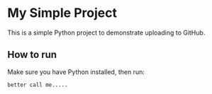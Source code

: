 # My Simple Project

This is a simple Python project to demonstrate uploading to GitHub.

## How to run

Make sure you have Python installed, then run:

```bash
better call me.....
